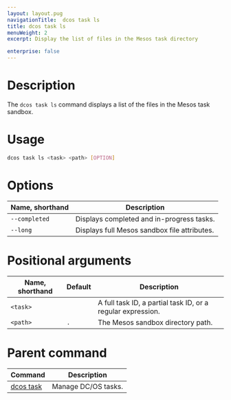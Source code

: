 ```yaml
---
layout: layout.pug
navigationTitle:  dcos task ls
title: dcos task ls
menuWeight: 2
excerpt: Display the list of files in the Mesos task directory

enterprise: false
---
```


# Description
The `dcos task ls` command displays a list of the files in the Mesos task sandbox.

# Usage

```bash
dcos task ls <task> <path> [OPTION]
```

# Options

| Name, shorthand |  Description |
|---------|-------------|
| `--completed`   | Displays completed and in-progress tasks. |
| `--long`   |  Displays full Mesos sandbox file attributes. |

# Positional arguments

| Name, shorthand | Default | Description |
|---------|-------------|-------------|
| `<task>`   |             |  A full task ID, a partial task ID, or a regular expression. |
| `<path>`   |     `.`      |  The Mesos sandbox directory path. |

# Parent command

| Command | Description |
|---------|-------------|
| [dcos task](/dcos/1.11/cli/command-reference/dcos-task/)   | Manage DC/OS tasks. |  
